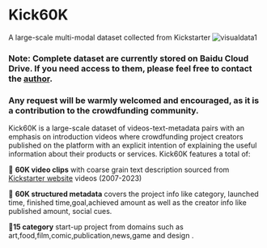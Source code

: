 # Kick60K
A large-scale multi-modal dataset collected from Kickstarter
![visualdata1](https://github.com/zjzhang1999/Kick60K/assets/125016833/ea8b2cd8-39af-45ad-a7ee-ba89473e7167)


### Note: Complete dataset are currently stored on Baidu Cloud Drive. If you need access to them, please feel free to contact the [author](mailto:zjzhang2023@hkbu.edu.hk.com). 
### Any request will be warmly welcomed and encouraged, as it is a contribution to the crowdfunding community.

Kick60K is a large-scale dataset of videos-text-metadata pairs with an emphasis on introduction videos where crowdfunding project creators published on the platform with an explicit intention of explaining the useful information about their products or services.
Kick60K features a total of:

:blossom: **60K video clips** with coarse grain text description sourced from [Kickstarter website](https://www.kickstarter.com/discover/advanced?ref=discovery_overlay) videos (2007-2023)

:blossom: **60K structured metadata** covers the project info like category, launched time, finished time,goal,achieved amount as well as the creator info like published amount, social cues.

:blossom:**15 category** start-up project from domains such as art,food,film,comic,publication,news,game and design .


